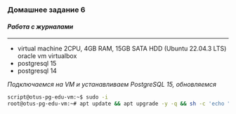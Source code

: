 ### **Домашнее задание 6**
#### *Работа с журналами*
-------------------------------------------------------
- virtual machine 2CPU, 4GB RAM, 15GB SATA HDD (Ubuntu 22.04.3 LTS) oracle vm virtualbox
- postgresql 15
- postgresql 14

*Подключаемся на VM и устанавливаем PostgreSQL 15, обновляемся*
```bash
script@otus-pg-edu-vm:~$ sudo -i
root@otus-pg-edu-vm:~# apt update && apt upgrade -y -q && sh -c 'echo "deb http://apt.postgresql.org/pub/repos/apt $(lsb_release -cs)-pgdg main" > /etc/apt/sources.list.d/pgdg.list' && wget --quiet -O - https://www.postgresql.org/media/keys/ACCC4CF8.asc | apt-key add - && apt-get update && apt -y install postgresql-15
```
